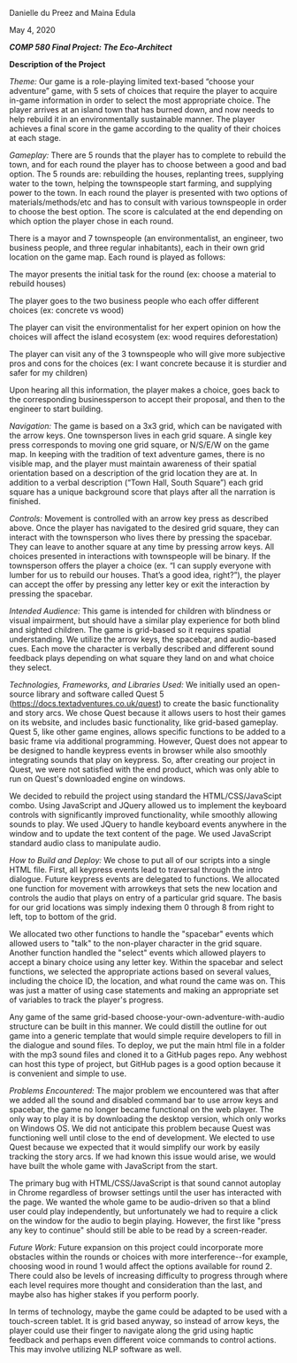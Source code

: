 Danielle du Preez and Maina Edula

May 4, 2020

***COMP 580 Final Project: The Eco-Architect***

**Description of the Project**

*Theme:* Our game is a role-playing limited text-based “choose your adventure” game, with 5 sets of choices that require the player to acquire in-game information in order to select the most appropriate choice. The player arrives at an island town that has burned down, and now needs to help rebuild it in an environmentally sustainable manner. The player achieves a final score in the game according to the quality of their choices at each stage.

*Gameplay:* There are 5 rounds that the player has to complete to rebuild the town, and for each round the player has to choose between a good and bad option. The 5 rounds are: rebuilding the houses, replanting trees, supplying water to the town, helping the townspeople start farming, and supplying power to the town. In each round the player is presented with two options of materials/methods/etc and has to consult with various townspeople in order to choose the best option. The score is calculated at the end depending on which option the player chose in each round.

There is a mayor and 7 townspeople (an environmentalist, an engineer, two business people, and three regular inhabitants), each in their own grid location on the game map. Each round is played as follows:

The mayor presents the initial task for the round (ex: choose a material to rebuild houses)

The player goes to the two business people who each offer different choices (ex: concrete vs wood)

The player can visit the environmentalist for her expert opinion on how the choices will affect the island ecosystem (ex: wood requires deforestation)

The player can visit any of the 3 townspeople who will give more subjective pros and cons for the choices (ex: I want concrete because it is sturdier and safer for my children)

Upon hearing all this information, the player makes a choice, goes back to the corresponding businessperson to accept their proposal, and then to the engineer to start building.

*Navigation:* The game is based on a 3x3 grid, which can be navigated with the arrow keys. One townsperson lives in each grid square. A single key press corresponds to moving one grid square, or N/S/E/W on the game map. In keeping with the tradition of text adventure games, there is no visible map, and the player must maintain awareness of their spatial orientation based on a description of the grid location they are at. In addition to a verbal description (“Town Hall, South Square”) each grid square has a unique background score that plays after all the narration is finished. 

*Controls:* Movement is controlled with an arrow key press as described above. Once the player has navigated to the desired grid square, they can interact with the townsperson who lives there by pressing the spacebar. They can leave to another square at any time by pressing arrow keys. All choices presented in interactions with townspeople will be binary. If the townsperson offers the player a choice (ex. “I can supply everyone with lumber for us to rebuild our houses. That’s a good idea, right?”), the player can accept the offer by pressing any letter key or exit the interaction by pressing the spacebar. 

*Intended Audience:* This game is intended for children with blindness or visual impairment, but should have a similar play experience for both blind and sighted children. The game is grid-based so it requires spatial understanding. We utilize the arrow keys, the spacebar, and audio-based cues. Each move the character is verbally described and different sound feedback plays depending on what square they land on and what choice they select.

*Technologies, Frameworks, and Libraries Used:* We initially used an open-source library and software called Quest 5 (https://docs.textadventures.co.uk/quest) to create the basic functionality and story arcs. We chose Quest because it allows users to host their games on its website, and includes basic functionality, like grid-based gameplay. Quest 5, like other game engines, allows specific functions to be added to a basic frame via additional programming. However, Quest does not appear to be designed to handle keypress events in browser while also smoothly integrating sounds that play on keypress. So, after creating our project in Quest, we were not satisfied with the end product, which was only able to run on Quest's downloaded engine on windows.

We decided to rebuild the project using standard the HTML/CSS/JavaScipt combo. Using JavaScript and JQuery allowed us to implement the keyboard controls with significantly improved functionality, while smoothly allowing sounds to play. We used JQuery to handle keyboard events anywhere in the window and to update the text content of the page. We used JavaScript standard audio class to manipulate audio.

*How to Build and Deploy:* We chose to put all of our scripts into a single HTML file. First, all keypress events lead to traversal through the intro dialogue. Future keypress events are delegated to functions. We allocated one function for movement with arrowkeys that sets the new location and controls the audio that plays on entry of a particular grid square. The basis for our grid locations was simply indexing them 0 through 8 from right to left, top to bottom of the grid.

We allocated two other functions to handle the "spacebar" events which allowed users to "talk" to the non-player character in the grid square. Another function handled the "select" events which allowed players to accept a binary choice using any letter key. Within the spacebar and select functions, we selected the appropriate actions based on several values, including the choice ID, the location, and what round the came was on. This was just a matter of using case statements and making an appropriate set of variables to track the player's progress.

Any game of the same grid-based choose-your-own-adventure-with-audio structure can be built in this manner. We could distill the outline for out game into a generic template that would simple require developers to fill in the dialogue and sound files. To deploy, we put the main html file in a folder with the mp3 sound files and cloned it to a GitHub pages repo. Any webhost can host this type of project, but GitHub pages is a good option because it is convenient and simple to use.

*Problems Encountered:* The major problem we encountered was that after we added all the sound and disabled command bar to use arrow keys and spacebar, the game no longer became functional on the web player. The only way to play it is by downloading the desktop version, which only works on Windows OS. We did not anticipate this problem because Quest was functioning well until close to the end of development. We elected to use Quest because we expected that it would simplify our work by easily tracking the story arcs. If we had known this issue would arise, we would have built the whole game with JavaScript from the start.

The primary bug with HTML/CSS/JavaScript is that sound cannot autoplay in Chrome regardless of browser settings until the user has interacted with the page. We wanted the whole game to be audio-driven so that a blind user could play independently, but unfortunately we had to require a click on the window for the audio to begin playing. However, the first like "press any key to continue" should still be able to be read by a screen-reader.

*Future Work:* Future expansion on this project could incorporate more obstacles within the rounds or choices with more interference--for example, choosing wood in round 1 would affect the options available for round 2. There could also be levels of increasing difficulty to progress through where each level requires more thought and consideration than the last, and maybe also has higher stakes if you perform poorly.

In terms of technology, maybe the game could be adapted to be used with a touch-screen tablet. It is grid based anyway, so instead of arrow keys, the player could use their finger to navigate along the grid using haptic feedback and perhaps even different voice commands to control actions. This may involve utilizing NLP software as well. 


